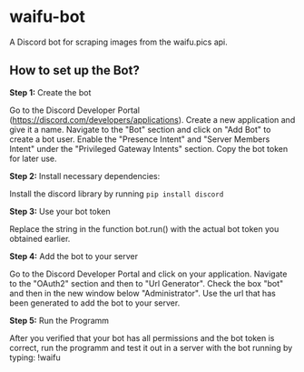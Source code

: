 # waifu-bot
A Discord bot for scraping images from the waifu.pics api.

## How to set up the Bot?

**Step 1:** Create the bot

Go to the Discord Developer Portal (https://discord.com/developers/applications).
Create a new application and give it a name.
Navigate to the "Bot" section and click on "Add Bot" to create a bot user.
Enable the "Presence Intent" and "Server Members Intent" under the "Privileged Gateway Intents" section.
Copy the bot token for later use.

**Step 2:** Install necessary dependencies:

Install the discord library by running ```pip install discord```

**Step 3:** Use your bot token 

Replace the string in the function bot.run() with the actual bot token you obtained earlier.

**Step 4:** Add the bot to your server

Go to the Discord Developer Portal and click on your application.
Navigate to the "OAuth2" section and then to "Url Generator".
Check the box "bot" and then in the new window below "Administrator".
Use the url that has been generated to add the bot to your server.

**Step 5:** Run the Programm

After you verified that your bot has all permissions and the bot token is correct,
run the programm and test it out in a server with the bot running by typing: 
!waifu

